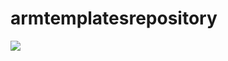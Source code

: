 # armtemplatesrepository
<a href="https://azuredeploy.net/repository=https://github.com/gaurabe/armtemplatesrepository.git"
   target="_blank">
   <img src="http://azuredeploy.net/deploybutton.png"/>
</a>
